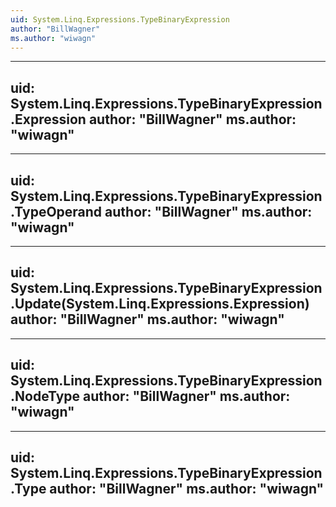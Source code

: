 ```yaml
---
uid: System.Linq.Expressions.TypeBinaryExpression
author: "BillWagner"
ms.author: "wiwagn"
---
```


---
uid: System.Linq.Expressions.TypeBinaryExpression.Expression
author: "BillWagner"
ms.author: "wiwagn"
---

---
uid: System.Linq.Expressions.TypeBinaryExpression.TypeOperand
author: "BillWagner"
ms.author: "wiwagn"
---

---
uid: System.Linq.Expressions.TypeBinaryExpression.Update(System.Linq.Expressions.Expression)
author: "BillWagner"
ms.author: "wiwagn"
---

---
uid: System.Linq.Expressions.TypeBinaryExpression.NodeType
author: "BillWagner"
ms.author: "wiwagn"
---

---
uid: System.Linq.Expressions.TypeBinaryExpression.Type
author: "BillWagner"
ms.author: "wiwagn"
---
